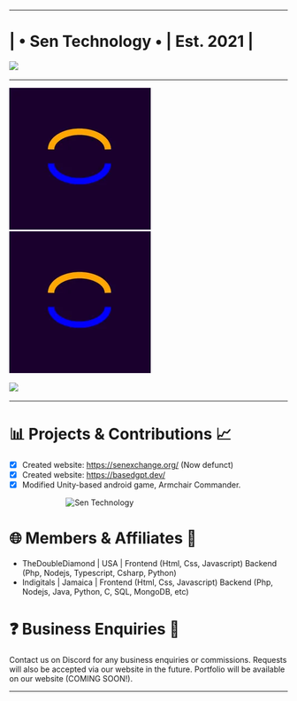 ***
# | • Sen Technology • | Est. 2021 |
<img src="https://camo.githubusercontent.com/957a78ed3fa5213b270c6ee67d9112a07fbbd01452a84f50b3868957c6416c03/68747470733a2f2f726561646d652d747970696e672d7376672e6865726f6b756170702e636f6d3f666f6e743d466972612b436f64652670617573653d3130303026636f6c6f723d3039363944412663656e7465723d74727565267643656e7465723d747275652677696474683d343335266c696e65733d4275696c64696e672b7468652b7765622b6f662b746f6d6f72726f773b4372616674696e672b6469676974616c2b657870657269656e6365733b5475726e696e672b69646561732b696e746f2b7265616c697479"/>

***

![logo](Sen.png)![logo](Sen.png)


[![](https://skillicons.dev/icons?i=html,css,php,js,nodejs,typescript,java,py,cs,git,github,unity)](https://skillicons.dev)
***

# 📊 Projects & Contributions 📈
- [x] Created website: https://senexchange.org/ (Now defunct)
- [x] Created website: https://basedgpt.dev/
- [x] Modified Unity-based android game, Armchair Commander.

<div>
  
&nbsp;&nbsp;&nbsp;&nbsp;&nbsp;&nbsp;&nbsp;&nbsp;&nbsp;&nbsp;&nbsp;&nbsp;&nbsp;&nbsp;&nbsp;&nbsp;&nbsp;&nbsp;&nbsp;&nbsp;&nbsp;&nbsp;&nbsp;&nbsp;&nbsp;  ![Sen Technology](https://img.shields.io/badge/Sen-Technology-blue?style=for-the-badge&logo=github)

</div>

# 🌐 Members & Affiliates 👾
- TheDoubleDiamond | USA | Frontend (Html, Css, Javascript) Backend (Php, Nodejs, Typescript, Csharp, Python)
- Indigitals | Jamaica | Frontend (Html, Css, Javascript) Backend (Php, Nodejs, Java, Python, C, SQL, MongoDB, etc)

# ❓ Business Enquiries 💬
Contact us on Discord for any business enquiries or commissions. Requests will also be
accepted via our website in the future. Portfolio will be available on our website (COMING SOON!).
***

